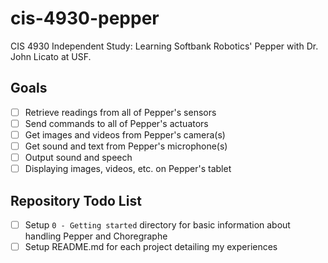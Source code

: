 # cis-4930-pepper
CIS 4930 Independent Study: Learning Softbank Robotics' Pepper with Dr. John Licato at USF.

## Goals
- [ ] Retrieve readings from all of Pepper's sensors
- [ ] Send commands to all of Pepper's actuators
- [ ] Get images and videos from Pepper's camera(s)
- [ ] Get sound and text from Pepper's microphone(s)
- [ ] Output sound and speech
- [ ] Displaying images, videos, etc. on Pepper's tablet

## Repository Todo List
- [ ] Setup `0 - Getting started` directory for basic information about handling Pepper and Choregraphe
- [ ] Setup README.md for each project detailing my experiences
